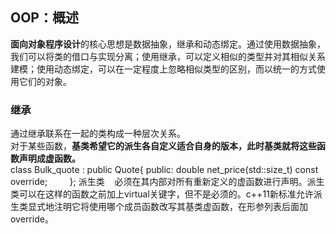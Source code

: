 ## OOP：概述
**面向对象程序设计**的核心思想是数据抽象，继承和动态绑定。通过使用数据抽象，我们可以将类的借口与实现分离；使用继承，可以定义相似的类型并对其相似关系建模；使用动态绑定，可以在一定程度上忽略相似类型的区别，而以统一的方式使用它们的对象。
### 继承
通过继承联系在一起的类构成一种层次关系。  
对于某些函数，**基类希望它的派生各自定义适合自身的版本，此时基类就将这些函数声明成虚函数。**  
          class Bulk_quote : public Quote{
          public:
                 double net_price(std::size_t) const override;
          };
派生类
    必须在其内部对所有重新定义的虚函数进行声明。派生类可以在这样的函数之前加上virtual关键字，但不是必须的。c++11新标准允许派生类显式地注明它将使用哪个成员函数改写其基类虚函数，在形参列表后面加override。 
